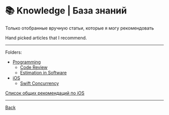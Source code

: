 # 📚 Knowledge | База знаний

Только отобранные вручную статьи, которые я могу рекомендовать

Hand picked articles that I recommend. 

---

Folders:
- [Programming](prog/)
	- [Code Review](<prog/Code Review.md>)
	- [Estimation in Software](<prog/Estimation in Software.md>)
[]()
- [iOS](ios/)
	- [Swift Concurrency](<ios/Swift Concurrency.md>)

[Список общих рекомендаций по iOS](reclist.md)

---

[Back](../)
